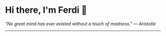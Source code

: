 <h1>Hi there, I'm Ferdi 👋</h1>

<p><em>
  "No great mind has ever existed without a touch of madness." — Aristotle
</em></p>

---
